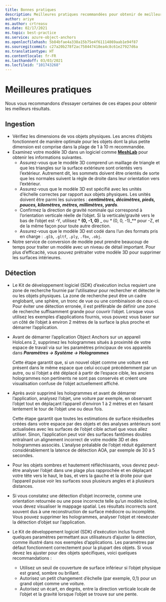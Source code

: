 ```yaml
---
title: Bonnes pratiques
description: Meilleures pratiques recommandées pour obtenir de meilleurs résultats
author: ariye
ms.author: crtreasu
ms.date: 02/17/2021
ms.topic: best-practice
ms.service: azure-object-anchors
ms.openlocfilehash: 5b84bfae4a338a15b75e4f61114869aab1e94f87
ms.sourcegitcommit: c27a20b278f2ac758447418ea4c8c61e27927d6a
ms.translationtype: HT
ms.contentlocale: fr-FR
ms.lasthandoff: 03/03/2021
ms.locfileid: "101743268"
---
```

# <a name="best-practices"></a>Meilleures pratiques

Nous vous recommandons d’essayer certaines de ces étapes pour obtenir les meilleurs résultats.

## <a name="ingestion"></a>Ingestion

- Vérifiez les dimensions de vos objets physiques. Les ancres d’objets fonctionnent de manière optimale pour les objets dont la plus petite dimension est comprise dans la plage de 1 à 10 m recommandée.
- Examinez votre modèle 3D dans un logiciel comme [**MeshLab**](https://www.meshlab.net/) pour obtenir les informations suivantes.
  - Assurez-vous que le modèle 3D comprend un maillage de triangle et que les triangles sur la surface extérieure sont orientés vers l’extérieur. Autrement dit, les sommets doivent être orientés de sorte que les normales suivent la règle de droite dans leur orientation vers l’extérieur.
  - Assurez-vous que le modèle 3D est spécifié avec les unités d’échelle correctes par rapport aux objets physiques. Les unités doivent être parmi les suivantes : ***centimètres, décimètres, pieds, pouces, kilomètres, mètres, millimètres, yards***.
  - Confirmez la direction de gravité nominale qui correspond à l’orientation verticale réelle de l’objet. Si la verticale/gravité vers le bas de l’objet est -Y, utilisez * **(0, -1, 0)** _ ou _*_ (0, 0, -1)_** pour -Z, et de la même façon pour toute autre direction.
  - Assurez-vous que le modèle 3D est codé dans l’un des formats pris en charge : `.glb`, `.gltf`, `.ply`, `.fbx`, `.obj`.
- Notre service de conversion de modèle peut prendre beaucoup de temps pour traiter un modèle avec un niveau de détail important. Pour plus d’efficacité, vous pouvez prétraiter votre modèle 3D pour supprimer les surfaces intérieures.

## <a name="detection"></a>Détection

- Le Kit de développement logiciel (SDK) d’exécution inclus requiert une zone de recherche fournie par l’utilisateur pour rechercher et détecter le ou les objets physiques. La zone de recherche peut être un cadre englobant, une sphère, un tronc de vue ou une combinaison de ceux-ci. Pour éviter une détection erronée, il est préférable de définir une zone de recherche suffisamment grande pour couvrir l’objet. Lorsque vous utilisez les exemples d’applications fournis, vous pouvez vous baser sur un côté de l’objet à environ 2 mètres de la surface la plus proche et démarrer l’application.
- Avant de démarrer l’application Object Anchors sur un appareil HoloLens 2, supprimez les hologrammes situés à proximité de votre espace de travail via sur les paramètres principaux de vos appareils dans ***Paramètres -> Système -> Hologrammes***

  Cette étape garantit que, si un nouvel objet comme une voiture est présent dans le même espace que celui occupé précédemment par un autre, ou si l’objet a été déplacé à partir de l’espace cible, les anciens hologrammes non pertinents ne sont pas conservés et créent une visualisation confuse de l’objet actuellement affiché.
- Après avoir supprimé les hologrammes et avant de démarrer l’application, analysez l’objet, une voiture par exemple, en observant l’objet tout en déplaçant l’appareil d’environ 1 à 2 mètres et en faisant lentement le tour de l’objet une ou deux fois.

  Cette étape garantit que toutes les estimations de surface résiduelles créées dans votre espace par des objets et des analyses antérieurs sont actualisées avec les surfaces de l’objet cible actuel que vous allez utiliser. Sinon, l’application peut voir des surfaces fantômes doubles entraînant un alignement incorrect de votre modèle 3D et des hologrammes associés. L’analyse préalable de l’objet réduit également considérablement la latence de détection AOA, par exemple de 30 à 5 secondes.
- Pour les objets sombres et hautement réfléchissants, vous devrez peut-être analyser l’objet dans une plage plus rapprochée et en déplaçant votre tête vers le haut, le bas, et vers la gauche et la droite pour que l’appareil puisse voir les surfaces sous plusieurs angles et à plusieurs distances.
- Si vous constatez une détection d’objet incorrecte, comme une orientation retournée ou une pose incorrecte telle qu’un modèle incliné, vous devez visualiser le mappage spatial. Les résultats incorrects sont souvent dus à une reconstruction de surface médiocre ou incomplète. Vous pouvez supprimer les hologrammes, analyser l’objet et réexécuter la détection d’objet sur l’application.
- Le Kit de développement logiciel (SDK) d’exécution inclus fournit quelques paramètres permettant aux utilisateurs d’ajuster la détection, comme illustré dans nos exemples d’applications. Les paramètres par défaut fonctionnent correctement pour la plupart des objets. Si vous devez les ajuster pour des objets spécifiques, voici quelques recommandations :
  - Utilisez un seuil de couverture de surface inférieur si l’objet physique est grand, sombre ou brillant.
  - Autorisez un petit changement d’échelle (par exemple, 0,1) pour un grand objet comme une voiture.
  - Autorisez un écart, en degrés, entre la direction verticale locale de l’objet et la gravité lorsque l’objet se trouve sur une pente.
